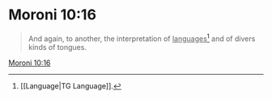 # Moroni 10:16

> And again, to another, the interpretation of <u>languages</u>[^a] and of divers kinds of tongues.

[Moroni 10:16](https://www.churchofjesuschrist.org/study/scriptures/bofm/moro/10?lang=eng&id=p16#p16)


[^a]: [[Language|TG Language]].  
